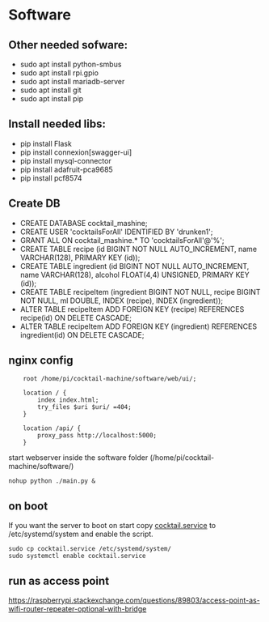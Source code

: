 
# Software

## Other needed sofware:

- sudo apt install python-smbus
- sudo apt install rpi.gpio
- sudo apt install mariadb-server
- sudo apt install git
- sudo apt install pip

## Install needed libs:

- pip install Flask
- pip install connexion[swagger-ui]
- pip install mysql-connector
- pip install adafruit-pca9685
- pip install pcf8574

## Create DB
- CREATE DATABASE cocktail_mashine;
- CREATE USER 'cocktailsForAll' IDENTIFIED BY 'drunken1';
- GRANT ALL ON cocktail_mashine.* TO 'cocktailsForAll'@'%';
- CREATE TABLE recipe (id BIGINT NOT NULL AUTO_INCREMENT, name VARCHAR(128), PRIMARY KEY (id));
- CREATE TABLE ingredient (id BIGINT NOT NULL AUTO_INCREMENT, name VARCHAR(128), alcohol FLOAT(4,4) UNSIGNED, PRIMARY KEY (id));
- CREATE TABLE recipeItem (ingredient BIGINT NOT NULL, recipe BIGINT NOT NULL, ml DOUBLE, INDEX (recipe), INDEX (ingredient));
- ALTER TABLE recipeItem ADD FOREIGN KEY (recipe) REFERENCES recipe(id) ON DELETE CASCADE;
- ALTER TABLE recipeItem ADD FOREIGN KEY (ingredient) REFERENCES ingredient(id) ON DELETE CASCADE;

## nginx config

```nginx
	root /home/pi/cocktail-machine/software/web/ui/;
	
	location / {
		index index.html;
		try_files $uri $uri/ =404;
	}
	
	location /api/ {
		proxy_pass http://localhost:5000;
	}
```

start webserver
inside the software folder (/home/pi/cocktail-machine/software/)

```
nohup python ./main.py &
```

## on boot
If you want the server to boot on start copy [cocktail.service](cocktail.service) to /etc/systemd/system and enable the script.
```
sudo cp cocktail.service /etc/systemd/system/
sudo systemctl enable cocktail.service
```

## run as access point
https://raspberrypi.stackexchange.com/questions/89803/access-point-as-wifi-router-repeater-optional-with-bridge